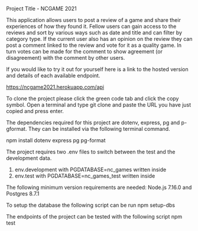 Project Title - NCGAME 2021

This application allows users to post a review of a game and share their experiences of how they found it. Fellow users can gain access to the reviews and sort by various ways such as date and title and can filter by category type. If the current user also has an opinion on the review they can post a comment linked to the review and vote for it as a quality game. In turn votes can be made for the comment to show agreement (or disagreement) with the comment by other users.

If you would like to try it out for yourself here is a link to the hosted version and details of each available endpoint.

https://ncgame2021.herokuapp.com/api

To clone the project please click the green code tab and click the copy symbol.
Open a terminal and type git clone and paste the URL you have just copied and press enter.

The dependencies required for this project are dotenv, express, pg and p-gformat. They can be installed via the following terminal command.

npm install dotenv express pg pg-format

The project requires two .env files to switch between the test and the development data.

1. env.development with PGDATABASE=nc_games written inside
2. env.test with PGDATABASE=nc_games_test written inside

The following minimum version requirements are needed:
Node.js 7.16.0 and Postgres 8.7.1

To setup the database the following script can be run npm setup-dbs

The endpoints of the project can be tested with the following script npm test
